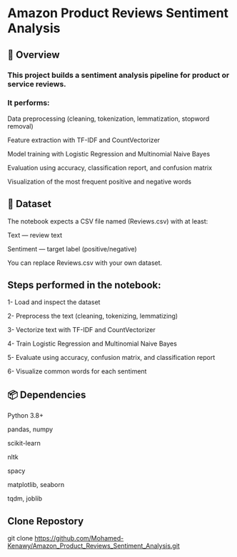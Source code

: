 # Amazon Product Reviews Sentiment Analysis
## 📌 Overview
### This project builds a sentiment analysis pipeline for product or service reviews.
### It performs:

Data preprocessing (cleaning, tokenization, lemmatization, stopword removal)

Feature extraction with TF-IDF and CountVectorizer

Model training with Logistic Regression and Multinomial Naive Bayes

Evaluation using accuracy, classification report, and confusion matrix

Visualization of the most frequent positive and negative words

## 📂 Dataset
The notebook expects a CSV file named (Reviews.csv) with at least:

Text — review text

Sentiment — target label (positive/negative)

You can replace Reviews.csv with your own dataset.

## Steps performed in the notebook:

1- Load and inspect the dataset

2- Preprocess the text (cleaning, tokenizing, lemmatizing)

3- Vectorize text with TF-IDF and CountVectorizer

4- Train Logistic Regression and Multinomial Naive Bayes

5- Evaluate using accuracy, confusion matrix, and classification report

6- Visualize common words for each sentiment


## 📦 Dependencies
Python 3.8+

pandas, numpy

scikit-learn

nltk

spacy

matplotlib, seaborn

tqdm, joblib


## Clone Repostory

git clone https://github.com/Mohamed-Kenawy/Amazon_Product_Reviews_Sentiment_Analysis.git



